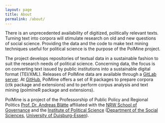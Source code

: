```yaml
---
layout: page
title: About
permalink: /about/
---
```


There is an unprecedented availability of digitized, politically relevant texts. Turning text into corpora will stimulate research on old and new questions of social science. Providing the data and the code to make text mining techniques useful for political science is the purpose of the PolMine project.

The project develops repositories of textual data in a sustainable fashion to suit the research needs of political science. Concerning data, the focus is on converting text issued by public institutions into a sustainable digital format (TEI/XML). Releases of PolMine data are available through a [GitLab server](http://gitlab.sowi.uni-due.de). At [GitHub](http://www.github.com/PolMine), PolMine offers a set of R packages to prepare corpora (ctk package and extensions) and to perform corpus analysis and text mining (polmineR package and extensions).

PolMine is a project of the Professorship of Public Policy and Regional Politics [Prof. Dr. Andreas Blätte](http://www.andreas-blaette.de) affiliated with the [NRW School of Governance](http://www.nrwschool.de) and the [Institute of Political Science](https://www.uni-due.de/politik/) ([Department of the Social Sciences](https://www.uni-due.de/gesellschaftswissenschaften/), [University of Duisburg-Essen](http://www.uni-due.de)).
